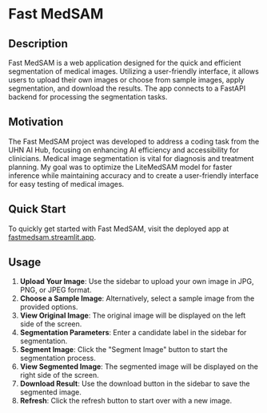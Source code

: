 # Fast MedSAM

## Description
Fast MedSAM is a web application designed for the quick and efficient segmentation of medical images. Utilizing a user-friendly interface, it allows users to upload their own images or choose from sample images, apply segmentation, and download the results. The app connects to a FastAPI backend for processing the segmentation tasks.

## Motivation
The Fast MedSAM project was developed to address a coding task from the UHN AI Hub, focusing on enhancing AI efficiency and accessibility for clinicians. Medical image segmentation is vital for diagnosis and treatment planning. My goal was to optimize the LiteMedSAM model for faster inference while maintaining accuracy and to create a user-friendly interface for easy testing of medical images.

## Quick Start
To quickly get started with Fast MedSAM, visit the deployed app at [fastmedsam.streamlit.app](https://fastmedsam.streamlit.app).

## Usage
1. **Upload Your Image**: Use the sidebar to upload your own image in JPG, PNG, or JPEG format.
2. **Choose a Sample Image**: Alternatively, select a sample image from the provided options.
3. **View Original Image**: The original image will be displayed on the left side of the screen.
4. **Segmentation Parameters**: Enter a candidate label in the sidebar for segmentation.
5. **Segment Image**: Click the "Segment Image" button to start the segmentation process.
6. **View Segmented Image**: The segmented image will be displayed on the right side of the screen.
7. **Download Result**: Use the download button in the sidebar to save the segmented image.
8. **Refresh**: Click the refresh button to start over with a new image.
